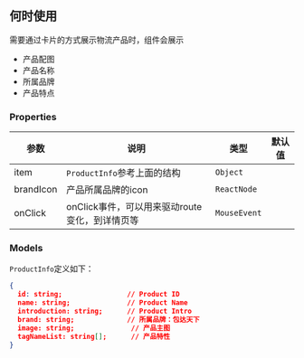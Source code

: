 ## 何时使用
需要通过卡片的方式展示物流产品时，组件会展示

* 产品配图
* 产品名称
* 所属品牌
* 产品特点

### Properties

| 参数        | 说明                                      | 类型               | 默认值 |
| ----------- | ---------------------------------------- | ----------------- | ------ |
| item        | `ProductInfo`参考上面的结构                | `Object`           |        |
| brandIcon   | 产品所属品牌的icon                         | `ReactNode`        |        |
| onClick     | onClick事件，可以用来驱动route变化，到详情页等 | `MouseEvent`      |        |

### Models

`ProductInfo`定义如下：

```json
{
  id: string;                // Product ID
  name: string;              // Product Name
  introduction: string;      // Product Intro
  brand: string;             // 所属品牌：包达天下
  image: string;              // 产品主图
  tagNameList: string[];      // 产品特性
}
```
